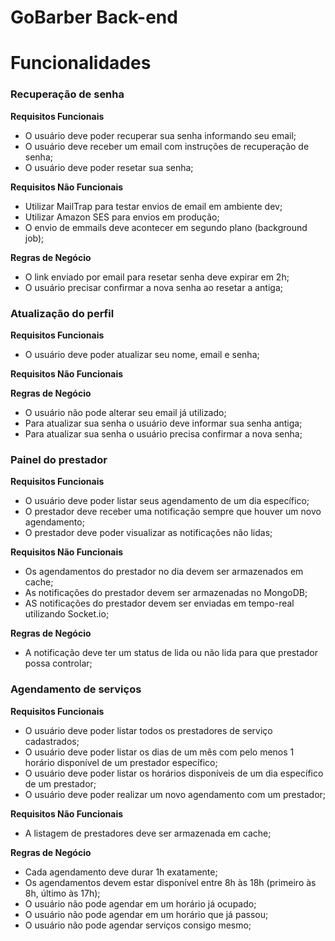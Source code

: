 # GoBarber Back-end

# Funcionalidades

### Recuperação de senha ###
**Requisitos Funcionais**

- O usuário deve poder recuperar sua senha informando seu email;
- O usuário deve receber um email com instruções de recuperação de senha;
- O usuário deve poder resetar sua senha;

**Requisitos Não Funcionais**

- Utilizar MailTrap para testar envios de email em ambiente dev;
- Utilizar Amazon SES para envios em produção;
- O envio de emmails deve acontecer em segundo plano (background job);

**Regras de Negócio**

- O link enviado por email para resetar senha deve expirar em 2h;
- O usuário precisar confirmar a nova senha ao resetar a antiga;

### Atualização do perfil ###
**Requisitos Funcionais**

- O usuário deve poder atualizar seu nome, email e senha;

**Requisitos Não Funcionais**

**Regras de Negócio**

- O usuário não pode alterar seu email já utilizado;
- Para atualizar sua senha o usuário deve informar sua senha antiga;
- Para atualizar sua senha o usuário precisa confirmar a nova senha;

### Painel do prestador ###
**Requisitos Funcionais**

- O usuário deve poder listar seus agendamento de um dia específico;
- O prestador deve receber uma notificação sempre que houver um novo agendamento;
- O prestador deve poder visualizar as notificações não lidas;

**Requisitos Não Funcionais**

- Os agendamentos do prestador no dia devem ser armazenados em cache;
- As notificações do prestador devem ser armazenadas no MongoDB;
- AS notificações do prestador devem ser enviadas em tempo-real utilizando Socket.io;

**Regras de Negócio**

- A notificação deve ter um status de lida ou não lida para que prestador possa controlar;

### Agendamento de serviços ###
**Requisitos Funcionais**

- O usuário deve poder listar todos os prestadores de serviço cadastrados;
- O usuário deve poder listar os dias de um mês com pelo menos 1 horário disponível de um prestador específico;
- O usuário deve poder listar os horários disponíveis de um dia específico de um prestador;
- O usuário deve poder realizar um novo agendamento com um prestador;

**Requisitos Não Funcionais**

- A listagem de prestadores deve ser armazenada em cache;

**Regras de Negócio**

- Cada agendamento deve durar 1h exatamente;
- Os agendamentos devem estar disponível entre 8h às 18h (primeiro às 8h, último às 17h);
- O usuário não pode agendar em um horário já ocupado;
- O usuário não pode agendar em um horário que já passou;
- O usuário não pode agendar serviços consigo mesmo;

